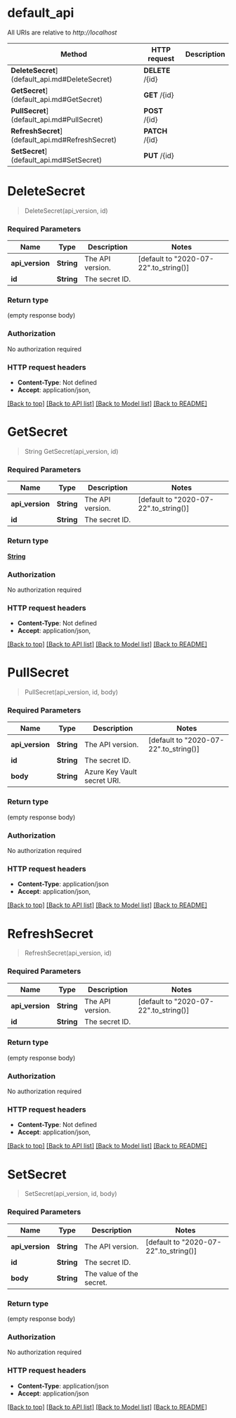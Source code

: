 # default_api

All URIs are relative to *http://localhost*

Method | HTTP request | Description
------------- | ------------- | -------------
**DeleteSecret**](default_api.md#DeleteSecret) | **DELETE** /{id} | 
**GetSecret**](default_api.md#GetSecret) | **GET** /{id} | 
**PullSecret**](default_api.md#PullSecret) | **POST** /{id} | 
**RefreshSecret**](default_api.md#RefreshSecret) | **PATCH** /{id} | 
**SetSecret**](default_api.md#SetSecret) | **PUT** /{id} | 


# **DeleteSecret**
> DeleteSecret(api_version, id)


### Required Parameters

Name | Type | Description  | Notes
------------- | ------------- | ------------- | -------------
  **api_version** | **String**| The API version. | [default to "2020-07-22".to_string()]
  **id** | **String**| The secret ID. | 

### Return type

 (empty response body)

### Authorization

No authorization required

### HTTP request headers

 - **Content-Type**: Not defined
 - **Accept**: application/json, 

[[Back to top]](#) [[Back to API list]](../README.md#documentation-for-api-endpoints) [[Back to Model list]](../README.md#documentation-for-models) [[Back to README]](../README.md)

# **GetSecret**
> String GetSecret(api_version, id)


### Required Parameters

Name | Type | Description  | Notes
------------- | ------------- | ------------- | -------------
  **api_version** | **String**| The API version. | [default to "2020-07-22".to_string()]
  **id** | **String**| The secret ID. | 

### Return type

[**String**](string.md)

### Authorization

No authorization required

### HTTP request headers

 - **Content-Type**: Not defined
 - **Accept**: application/json, 

[[Back to top]](#) [[Back to API list]](../README.md#documentation-for-api-endpoints) [[Back to Model list]](../README.md#documentation-for-models) [[Back to README]](../README.md)

# **PullSecret**
> PullSecret(api_version, id, body)


### Required Parameters

Name | Type | Description  | Notes
------------- | ------------- | ------------- | -------------
  **api_version** | **String**| The API version. | [default to "2020-07-22".to_string()]
  **id** | **String**| The secret ID. | 
  **body** | **String**| Azure Key Vault secret URI. | 

### Return type

 (empty response body)

### Authorization

No authorization required

### HTTP request headers

 - **Content-Type**: application/json
 - **Accept**: application/json, 

[[Back to top]](#) [[Back to API list]](../README.md#documentation-for-api-endpoints) [[Back to Model list]](../README.md#documentation-for-models) [[Back to README]](../README.md)

# **RefreshSecret**
> RefreshSecret(api_version, id)


### Required Parameters

Name | Type | Description  | Notes
------------- | ------------- | ------------- | -------------
  **api_version** | **String**| The API version. | [default to "2020-07-22".to_string()]
  **id** | **String**| The secret ID. | 

### Return type

 (empty response body)

### Authorization

No authorization required

### HTTP request headers

 - **Content-Type**: Not defined
 - **Accept**: application/json, 

[[Back to top]](#) [[Back to API list]](../README.md#documentation-for-api-endpoints) [[Back to Model list]](../README.md#documentation-for-models) [[Back to README]](../README.md)

# **SetSecret**
> SetSecret(api_version, id, body)


### Required Parameters

Name | Type | Description  | Notes
------------- | ------------- | ------------- | -------------
  **api_version** | **String**| The API version. | [default to "2020-07-22".to_string()]
  **id** | **String**| The secret ID. | 
  **body** | **String**| The value of the secret. | 

### Return type

 (empty response body)

### Authorization

No authorization required

### HTTP request headers

 - **Content-Type**: application/json
 - **Accept**: application/json

[[Back to top]](#) [[Back to API list]](../README.md#documentation-for-api-endpoints) [[Back to Model list]](../README.md#documentation-for-models) [[Back to README]](../README.md)

